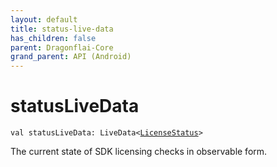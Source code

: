 ```yaml
---
layout: default
title: status-live-data
has_children: false
parent: Dragonflai-Core
grand_parent: API (Android)
---
```


# statusLiveData

`val statusLiveData: LiveData<`[`LicenseStatus`](../-license-status/index.html)`>`

The current state of SDK licensing checks in observable form.

